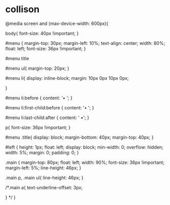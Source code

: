 # collison

@media screen and (max-device-width: 600px){

body{
  font-size: 40px !important;
}

#menu {
  margin-top: 30px;
  margin-left: 10%;
  text-align: center;
  width: 80%;
  float:  left; 
  font-size: 36px !important;
}

#menu title

#menu ul{
    margin-top:  20px;
}

#menu li{
  display:  inline-block;
  margin:  10px 0px 10px 0px;

}

#menu li:before {
content: '• ';
}

#menu li:first-child:before {
content: '• ';
}

#menu li:last-child:after {
content: ' •';
}

p{
   font-size: 36px !important;
}

#menu .title{
  display:  block;
  margin-bottom: 40px;
  margin-top: 40px;
}


#left {
  height: 1px;
  float: left;
  display: block;
  min-width: 0;
  overflow: hidden;
  width: 5%;
  margin: 0;
  padding: 0;
}

.main {
  margin-top: 80px;
  float: left;
  width: 90%;
   font-size: 36px !important;
  margin-left: 5%;
  line-height: 46px;
}

.main p, .main ul{
  line-height: 46px;
}

/*.main a{
  text-underline-offset: 3px;

}
*/
}



